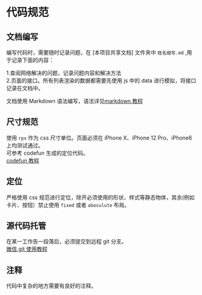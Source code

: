 # 代码规范

## 文档编写

编写代码时，需要随时记录问题，在 [本项目共享文档] 文件夹中 `姓名缩写.md` ,用于记录下面的内容：

1.查阅网络解决的问题，记录问题内容和解决方法  
2.页面的接口。所有列表渲染的数据都需要先使用 js 中的 data 进行模拟，将接口记录在文档中。

文档使用 Markdown 语法编写，语法详见[markdown 教程](https://markdown.com.cn/)

## 尺寸规范

使用 `rpx` 作为 css 尺寸单位。页面必须在 iPhone X、iPhone 12 Pro、iPhone6 上均测试通过。  
可参考 codefun 生成的定位代码。  
[codefun 教程](https://jetzihan.netlify.app/blog/jsdesigncodefun)

## 定位

严格使用 css 规范进行定位，除开必须使用的形状、样式等静态物体，其余(例如卡片、按钮）禁止使用 `fixed` 或者 `abosulute` 布局。

## 源代码托管

在某一工作告一段落后，必须提交到远程 git 分支。  
[微信 git 使用教程](https://jetzihan.netlify.app/docs/FrontEnd/WxMini/wxmini-git)

## 注释

代码中复杂的地方需要有良好的注释。
